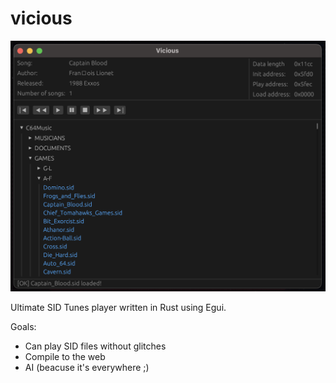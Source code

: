# vicious

<p align="center">
  <img src="https://raw.githubusercontent.com/fazibear/vicious/refs/heads/master/vicious.png">
</p>

Ultimate SID Tunes player written in Rust using Egui.

Goals:
- Can play SID files without glitches
- Compile to the web
- AI (beacuse it's everywhere ;)
